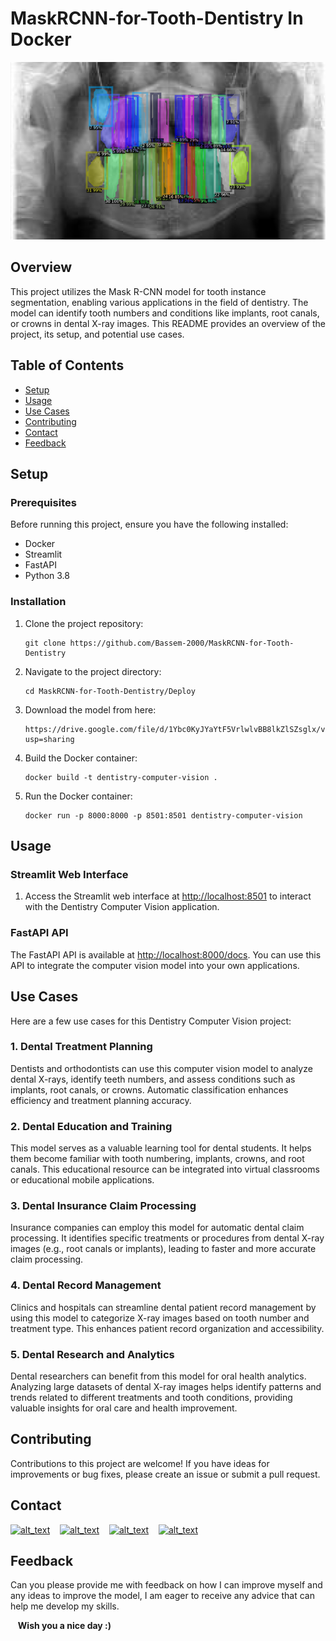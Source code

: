 # MaskRCNN-for-Tooth-Dentistry In Docker
<div align="center">
    <img src="https://github.com/Bassem-2000/MaskRCNN-for-Tooth-Dentistry/blob/main/Deploy/images/Screenshot%202023-09-09%20042132.png?raw=true">
  </div>
  
## Overview

This project utilizes the Mask R-CNN model for tooth instance segmentation, enabling various applications in the field of dentistry. The model can identify tooth numbers and conditions like implants, root canals, or crowns in dental X-ray images. This README provides an overview of the project, its setup, and potential use cases.

## Table of Contents

- [Setup](#setup)
- [Usage](#usage)
- [Use Cases](#use-cases)
- [Contributing](#contributing)
- [Contact](#Contact)
- [Feedback](#Feedback)

## Setup

### Prerequisites

Before running this project, ensure you have the following installed:

- Docker
- Streamlit
- FastAPI
- Python 3.8

### Installation

1. Clone the project repository:

    ```
   git clone https://github.com/Bassem-2000/MaskRCNN-for-Tooth-Dentistry
    ```

2. Navigate to the project directory:

   ```
   cd MaskRCNN-for-Tooth-Dentistry/Deploy
   ```

3. Download the model from here:

    ```
    https://drive.google.com/file/d/1Ybc0KyJYaYtF5VrlwlvBB8lkZlSZsglx/view?usp=sharing
    ```
    
4. Build the Docker container:

    ```
   docker build -t dentistry-computer-vision .
    ```

5. Run the Docker container:

    ```
   docker run -p 8000:8000 -p 8501:8501 dentistry-computer-vision
    ```



## Usage

### Streamlit Web Interface

1. Access the Streamlit web interface at [http://localhost:8501](http://localhost:8501) to interact with the Dentistry Computer Vision application.

### FastAPI API

The FastAPI API is available at [http://localhost:8000/docs](http://localhost:8000/docs). You can use this API to integrate the computer vision model into your own applications.

## Use Cases

Here are a few use cases for this Dentistry Computer Vision project:

### 1. Dental Treatment Planning

Dentists and orthodontists can use this computer vision model to analyze dental X-rays, identify teeth numbers, and assess conditions such as implants, root canals, or crowns. Automatic classification enhances efficiency and treatment planning accuracy.

### 2. Dental Education and Training

This model serves as a valuable learning tool for dental students. It helps them become familiar with tooth numbering, implants, crowns, and root canals. This educational resource can be integrated into virtual classrooms or educational mobile applications.

### 3. Dental Insurance Claim Processing

Insurance companies can employ this model for automatic dental claim processing. It identifies specific treatments or procedures from dental X-ray images (e.g., root canals or implants), leading to faster and more accurate claim processing.

### 4. Dental Record Management

Clinics and hospitals can streamline dental patient record management by using this model to categorize X-ray images based on tooth number and treatment type. This enhances patient record organization and accessibility.

### 5. Dental Research and Analytics

Dental researchers can benefit from this model for oral health analytics. Analyzing large datasets of dental X-ray images helps identify patterns and trends related to different treatments and tooth conditions, providing valuable insights for oral care and health improvement.


## Contributing

Contributions to this project are welcome! If you have ideas for improvements or bug fixes, please create an issue or submit a pull request.

## Contact

[<img alt="alt_text" width="30px" src="https://cdn2.iconfinder.com/data/icons/social-media-2285/512/1_Whatsapp2_colored_svg-512.png" />](https://wa.me/+201006491306)
&nbsp;&nbsp;
[<img alt="alt_text" width="30px" src="https://cdn2.iconfinder.com/data/icons/social-media-2285/512/1_Linkedin_unofficial_colored_svg-512.png" />](https://www.linkedin.com/in/bassem-ahmed-ahmed/)
&nbsp;&nbsp;
[<img alt="alt_text" width="30px" src="https://cdn4.iconfinder.com/data/icons/social-media-logos-6/512/112-gmail_email_mail-256.png" />](mailto:bassemahmed.am@gmail.com)
&nbsp;&nbsp;
[<img alt="alt_text" width="30px" src="https://cdn2.iconfinder.com/data/icons/social-media-2285/512/1_Facebook2_colored_svg-512.png" />](https://www.facebook.com/bassem.ahmed.7712/)


## Feedback

Can you please provide me with feedback on how I can improve myself and any ideas to improve the model, I am eager to receive any advice that can help me develop my skills.

&nbsp;&nbsp;
**Wish you a nice day :)**


